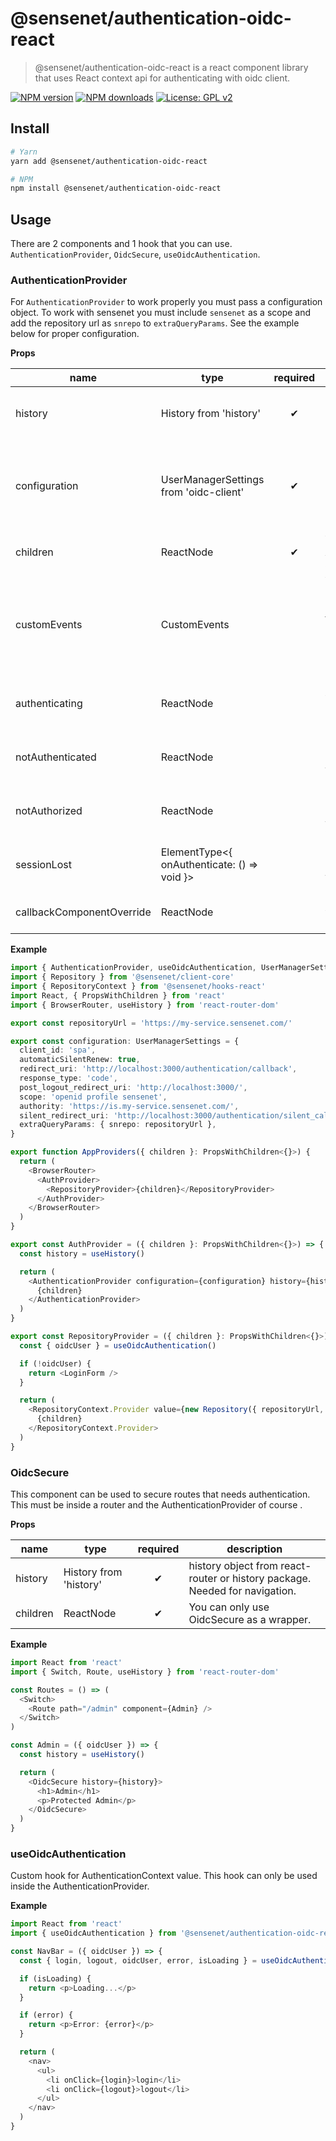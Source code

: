 # @sensenet/authentication-oidc-react

> @sensenet/authentication-oidc-react is a react component library that uses React context api for authenticating with oidc client.

[![NPM version](https://img.shields.io/npm/v/@sensenet/authentication-oidc-react.svg?style=flat)](https://www.npmjs.com/package/@sensenet/authentication-oidc-react)
[![NPM downloads](https://img.shields.io/npm/dt/@sensenet/authentication-oidc-react.svg?style=flat)](https://www.npmjs.com/package/@sensenet/authentication-oidc-react)
[![License: GPL v2](https://img.shields.io/badge/License-GPL%20v2-blue.svg)](https://www.gnu.org/licenses/old-licenses/gpl-2.0.en.html)

## Install

```bash
# Yarn
yarn add @sensenet/authentication-oidc-react

# NPM
npm install @sensenet/authentication-oidc-react
```

## Usage

There are 2 components and 1 hook that you can use. `AuthenticationProvider`, `OidcSecure`, `useOidcAuthentication`.

### AuthenticationProvider

For `AuthenticationProvider` to work properly you must pass a configuration object. To work with sensenet you must include `sensenet` as a scope and add the repository url as `snrepo` to `extraQueryParams`. See the example below for proper configuration.

**Props**

| name                      | type                                        | required | description                                                                                                                                        |
| ------------------------- | ------------------------------------------- | :------: | -------------------------------------------------------------------------------------------------------------------------------------------------- |
| history                   | History from 'history'                      |    ✔     | history object from react-router or history package. Needed for navigation.                                                                        |
| configuration             | UserManagerSettings from 'oidc-client'      |    ✔     | configuration object for oidc-client. These properties are required: client_id, redirect_uri, response_type, scope, authority, silent_redirect_uri |
| children                  | ReactNode                                   |    ✔     | You can only use AuthenticationProvider as a wrapper.                                                                                              |
| customEvents              | CustomEvents                                |          | You can subscribe to oidc events like userLoaded. Be aware that this object should not change during rerender. Eg.: you should wrap it in useMemo. |
| authenticating            | ReactNode                                   |          | Component shown when OidcSecure is used and login is required.                                                                                     |
| notAuthenticated          | ReactNode                                   |          | Component shown on route /authentication/not-authenticated                                                                                         |
| notAuthorized             | ReactNode                                   |          | Component shown on route /authentication/not-authorized                                                                                            |
| sessionLost               | ElementType<{ onAuthenticate: () => void }> |          | Component shown on route /authentication/session-lost                                                                                              |
| callbackComponentOverride | ReactNode                                   |          | Component shown when login is redirecting back.                                                                                                    |

**Example**

```typescript
import { AuthenticationProvider, useOidcAuthentication, UserManagerSettings } from '@sensenet/authentication-oidc-react'
import { Repository } from '@sensenet/client-core'
import { RepositoryContext } from '@sensenet/hooks-react'
import React, { PropsWithChildren } from 'react'
import { BrowserRouter, useHistory } from 'react-router-dom'

export const repositoryUrl = 'https://my-service.sensenet.com/'

export const configuration: UserManagerSettings = {
  client_id: 'spa',
  automaticSilentRenew: true,
  redirect_uri: 'http://localhost:3000/authentication/callback',
  response_type: 'code',
  post_logout_redirect_uri: 'http://localhost:3000/',
  scope: 'openid profile sensenet',
  authority: 'https://is.my-service.sensenet.com/',
  silent_redirect_uri: 'http://localhost:3000/authentication/silent_callback',
  extraQueryParams: { snrepo: repositoryUrl },
}

export function AppProviders({ children }: PropsWithChildren<{}>) {
  return (
    <BrowserRouter>
      <AuthProvider>
        <RepositoryProvider>{children}</RepositoryProvider>
      </AuthProvider>
    </BrowserRouter>
  )
}

export const AuthProvider = ({ children }: PropsWithChildren<{}>) => {
  const history = useHistory()

  return (
    <AuthenticationProvider configuration={configuration} history={history}>
      {children}
    </AuthenticationProvider>
  )
}

export const RepositoryProvider = ({ children }: PropsWithChildren<{}>) => {
  const { oidcUser } = useOidcAuthentication()

  if (!oidcUser) {
    return <LoginForm />
  }

  return (
    <RepositoryContext.Provider value={new Repository({ repositoryUrl, token: oidcUser.access_token })}>
      {children}
    </RepositoryContext.Provider>
  )
}
```

### OidcSecure

This component can be used to secure routes that needs authentication. This must be inside a router and the AuthenticationProvider of course .

**Props**

| name     | type                   | required | description                                                                 |
| -------- | ---------------------- | :------: | --------------------------------------------------------------------------- |
| history  | History from 'history' |    ✔     | history object from react-router or history package. Needed for navigation. |
| children | ReactNode              |    ✔     | You can only use OidcSecure as a wrapper.                                   |

**Example**

```typescript
import React from 'react'
import { Switch, Route, useHistory } from 'react-router-dom'

const Routes = () => (
  <Switch>
    <Route path="/admin" component={Admin} />
  </Switch>
)

const Admin = ({ oidcUser }) => {
  const history = useHistory()

  return (
    <OidcSecure history={history}>
      <h1>Admin</h1>
      <p>Protected Admin</p>
    </OidcSecure>
  )
}
```

### useOidcAuthentication

Custom hook for AuthenticationContext value. This hook can only be used inside the AuthenticationProvider.

**Example**

```typescript
import React from 'react'
import { useOidcAuthentication } from '@sensenet/authentication-oidc-react'

const NavBar = ({ oidcUser }) => {
  const { login, logout, oidcUser, error, isLoading } = useOidcAuthentication()

  if (isLoading) {
    return <p>Loading...</p>
  }

  if (error) {
    return <p>Error: {error}</p>
  }

  return (
    <nav>
      <ul>
        <li onClick={login}>login</li>
        <li onClick={logout}>logout</li>
      </ul>
    </nav>
  )
}
```
